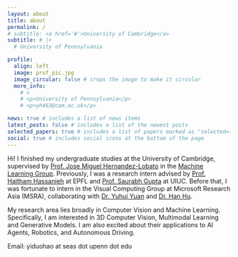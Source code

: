 ```yaml
---
layout: about
title: about
permalink: /
# subtitle: <a href='#'>University of Cambridge</a>
subtitle: # |+
  # University of Pennsylvania

profile:
  align: left
  image: prof_pic.jpg
  image_circular: false # crops the image to make it circular
  more_info: 
    # >
    # <p>University of Pennsylvania</p>
    # <p>yh463@cam.ac.uk</p>

news: true # includes a list of news items
latest_posts: false # includes a list of the newest posts
selected_papers: true # includes a list of papers marked as "selected={true}"
social: true # includes social icons at the bottom of the page
---
```


<!-- Hi! I am a first-year CIS Ph.D. student at the University of Pennsylvania.  -->

Hi! I finished my undergraduate studies at the University of Cambridge, supervised by [Prof. Jose Miguel Hernandez-Lobato](https://jmhl.org/) in the [Machine Learning Group](https://mlg.eng.cam.ac.uk/). Previously, I was a research intern advised by [Prof. Haitham Hassanieh](https://people.epfl.ch/haitham.alhassanieh/?lang=en) at EPFL and [Prof. Saurabh Gupta](https://saurabhg.web.illinois.edu/) at UIUC. Before that, I was fortunate to intern in the Visual Computing Group at Microsoft Research Asia (MSRA), collaborating with [Dr. Yuhui Yuan](https://www.microsoft.com/en-us/research/people/yuyua/) and [Dr. Han Hu](https://ancientmooner.github.io/). 

My research area lies broadly in Computer Vision and Machine Learning. Specifically, I am interested in 3D Computer Vision, Multimodal Learning and Generative Models. I am also excited about their applications to AI Agents, Robotics, and Autonomous Driving. 

Email: yiduohao at seas dot upenn dot edu
